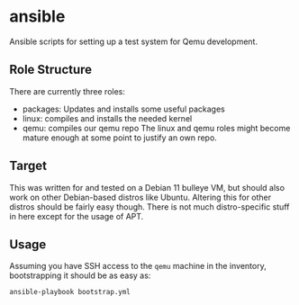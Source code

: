 # ansible

Ansible scripts for setting up a test system for Qemu development.

## Role Structure
There are currently three roles:
- packages: Updates and installs some useful packages
- linux: compiles and installs the needed kernel
- qemu: compiles our qemu repo
The linux and qemu roles might become mature enough at some point to justify
an own repo.

## Target
This was written for and tested on a Debian 11 bulleye VM, but should also
work on other Debian-based distros like Ubuntu. Altering this for other
distros should be fairly easy though. There is not much distro-specific
stuff in here except for the usage of APT.

## Usage
Assuming you have SSH access to the `qemu` machine in the inventory,
bootstrapping it should be as easy as:
```bash
ansible-playbook bootstrap.yml
```
